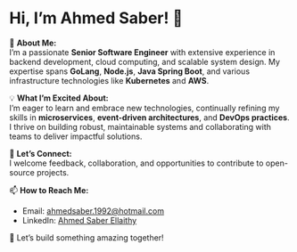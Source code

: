 # Hi, I’m Ahmed Saber! 👋  

🌟 **About Me:**  
I’m a passionate **Senior Software Engineer** with extensive experience in backend development, cloud computing, and scalable system design. My expertise spans **GoLang**, **Node.js**, **Java Spring Boot**, and various infrastructure technologies like **Kubernetes** and **AWS**.  

💡 **What I’m Excited About:**  
I’m eager to learn and embrace new technologies, continually refining my skills in **microservices**, **event-driven architectures**, and **DevOps practices**. I thrive on building robust, maintainable systems and collaborating with teams to deliver impactful solutions.

🤝 **Let’s Connect:**  
I welcome feedback, collaboration, and opportunities to contribute to open-source projects.  

📫 **How to Reach Me:**  
- Email: [ahmedsaber.1992@hotmail.com](mailto:ahmedsaber.1992@hotmail.com)  
- LinkedIn: [Ahmed Saber Ellaithy](https://www.linkedin.com/in/ahmed-saber-ellaithy/)  

🚀 Let’s build something amazing together!

<!---
ahmedsaberellaithy/ahmedsaberellaithy is a ✨ special ✨ repository because its `README.md` (this file) appears on your GitHub profile.
You can click the Preview link to take a look at your changes.
--->
